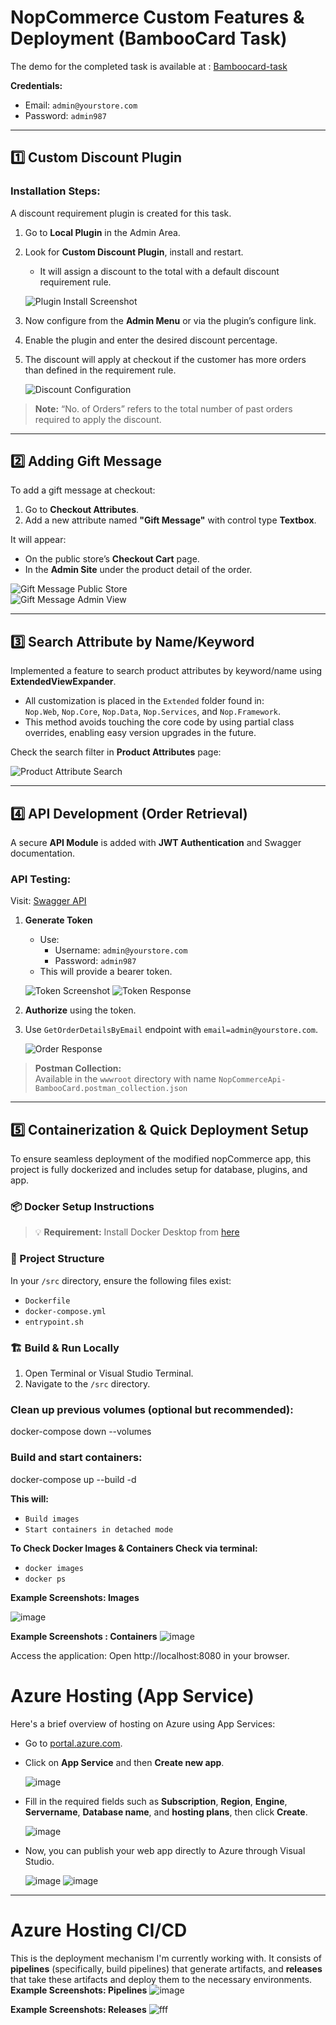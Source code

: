 # NopCommerce Custom Features & Deployment (BambooCard Task)

The demo for the completed task is available at : [Bamboocard-task](https://bamboocardtask.esaralaccount.com/)

**Credentials:**  
- Email: `admin@yourstore.com`  
- Password: `admin987`  

---

## 1️⃣ Custom Discount Plugin

### Installation Steps:
A discount requirement plugin is created for this task.

1. Go to **Local Plugin** in the Admin Area.
2. Look for **Custom Discount Plugin**, install and restart.
   - It will assign a discount to the total with a default discount requirement rule.

   ![Plugin Install Screenshot](https://github.com/user-attachments/assets/91e8045a-00b6-466f-96d2-b04fadd31678)

3. Now configure from the **Admin Menu** or via the plugin’s configure link.
4. Enable the plugin and enter the desired discount percentage.
5. The discount will apply at checkout if the customer has more orders than defined in the requirement rule.

   ![Discount Configuration](https://github.com/user-attachments/assets/b740b71f-cd4a-437c-aaef-d3d5ea835315)

> **Note:** “No. of Orders” refers to the total number of past orders required to apply the discount.

---

## 2️⃣ Adding Gift Message

To add a gift message at checkout:

1. Go to **Checkout Attributes**.
2. Add a new attribute named **"Gift Message"** with control type **Textbox**.

It will appear:
- On the public store’s **Checkout Cart** page.
- In the **Admin Site** under the product detail of the order.

![Gift Message Public Store](https://github.com/user-attachments/assets/9e1368e3-663e-42d2-babf-7b498f4ade02)  
![Gift Message Admin View](https://github.com/user-attachments/assets/64c69517-5fcd-47b2-aafc-eb2033b4e9df)

---

## 3️⃣ Search Attribute by Name/Keyword

Implemented a feature to search product attributes by keyword/name using **ExtendedViewExpander**.

- All customization is placed in the `Extended` folder found in:  
  `Nop.Web`, `Nop.Core`, `Nop.Data`, `Nop.Services`, and `Nop.Framework`.
- This method avoids touching the core code by using partial class overrides, enabling easy version upgrades in the future.

Check the search filter in **Product Attributes** page:

![Product Attribute Search](https://github.com/user-attachments/assets/eac50086-bf51-4a61-bc95-8ed1c6f3d878)

---

## 4️⃣ API Development (Order Retrieval)

A secure **API Module** is added with **JWT Authentication** and Swagger documentation.

### API Testing:
Visit: [Swagger API](https://bamboocardtask.esaralaccount.com/api/swagger/index.html)

1. **Generate Token**
   - Use:
     - Username: `admin@yourstore.com`
     - Password: `admin987`
   - This will provide a bearer token.

   ![Token Screenshot](https://github.com/user-attachments/assets/5d49669a-a23e-451f-a4b7-ef6748e790bd)
   ![Token Response](https://github.com/user-attachments/assets/1ff3527f-7476-4245-b2de-5f47484ac158)

2. **Authorize** using the token.
3. Use `GetOrderDetailsByEmail` endpoint with `email=admin@yourstore.com`.

   ![Order Response](https://github.com/user-attachments/assets/761fcde0-5243-4a71-9b47-99b39bc3e778)

> **Postman Collection:**  
Available in the `wwwroot` directory with name `NopCommerceApi-BambooCard.postman_collection.json
> `

---

## 5️⃣ Containerization & Quick Deployment Setup

To ensure seamless deployment of the modified nopCommerce app, this project is fully dockerized and includes setup for database, plugins, and app.

### 📦 Docker Setup Instructions

> 💡 **Requirement:** Install Docker Desktop from [here](https://www.docker.com/products/docker-desktop)

### 📁 Project Structure

In your `/src` directory, ensure the following files exist:
- `Dockerfile`
- `docker-compose.yml`
- `entrypoint.sh`

### 🏗️ Build & Run Locally

1. Open Terminal or Visual Studio Terminal.
2. Navigate to the `/src` directory.

### Clean up previous volumes (optional but recommended):
docker-compose down --volumes

### Build and start containers:
docker-compose up --build -d

**This will:**
- `Build images`
- `Start containers in detached mode`

**To Check Docker Images & Containers Check via terminal:**
- `docker images`
- `docker ps`

**Example Screenshots: Images**

![image](https://github.com/user-attachments/assets/26b0cb26-0ae3-4d5a-ad0b-63c7ddce9d9b)

**Example Screenshots : Containers**
![image](https://github.com/user-attachments/assets/5fbd799d-15c0-451d-b72a-ef1f0df34824)


Access the application:
Open http://localhost:8080 in your browser.

# Azure Hosting (App Service)

Here's a brief overview of hosting on Azure using App Services:

* Go to [portal.azure.com](https://portal.azure.com/#home).
* Click on **App Service** and then **Create new app**.

    ![image](https://github.com/user-attachments/assets/f9ed39f6-1dea-49a8-9952-389add2cb4a2)

* Fill in the required fields such as **Subscription**, **Region**, **Engine**, **Servername**, **Database name**, and **hosting plans**, then click **Create**.

    ![image](https://github.com/user-attachments/assets/0c40ecc4-cc30-40a8-b385-d8e675c6a4ea)

* Now, you can publish your web app directly to Azure through Visual Studio.

    ![image](https://github.com/user-attachments/assets/d108a448-102e-42bb-bfb3-5c74c0cc69bf)
![image](https://github.com/user-attachments/assets/8c6365ed-c442-4482-8104-4c91096899d9)

---

# Azure Hosting CI/CD

This is the deployment mechanism I'm currently working with. It consists of **pipelines** (specifically, build pipelines) that generate artifacts, and **releases** that take these artifacts and deploy them to the necessary environments.
**Example Screenshots: Pipelines**
![image](https://github.com/user-attachments/assets/d7bafac8-1295-410b-b3d4-08eb9aee0ebd)

**Example Screenshots: Releases**
![fff](https://github.com/user-attachments/assets/043219b8-8cb9-4406-99f6-33780d7ab540)
